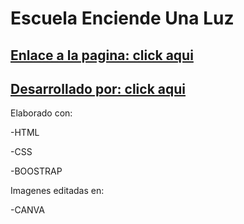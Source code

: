 ### <h1>Escuela Enciende Una Luz</h1>


## [Enlace a la pagina: click aqui](https://escuela-enciende-una-luz.bss.design/)

## [Desarrollado por: click aqui](https://github.com/isinicolle)


Elaborado con: 

-HTML

-CSS

-BOOSTRAP

Imagenes editadas en:

-CANVA
